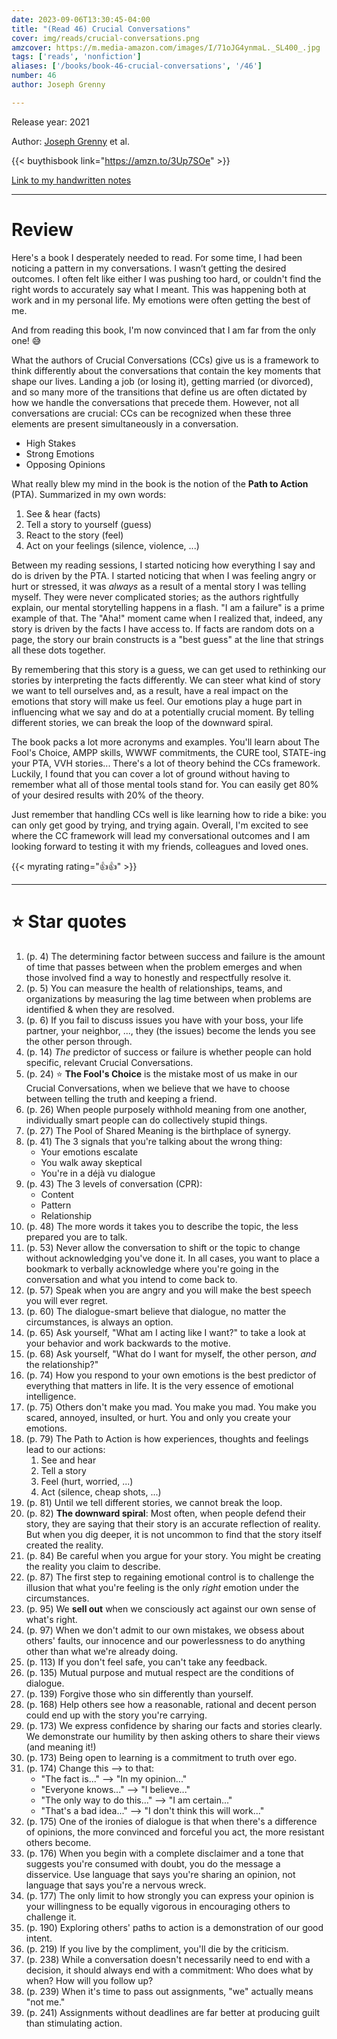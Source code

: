 ```yaml
---
date: 2023-09-06T13:30:45-04:00
title: "(Read 46) Crucial Conversations"
cover: img/reads/crucial-conversations.png
amzcover: https://m.media-amazon.com/images/I/71oJG4ynmaL._SL400_.jpg
tags: ['reads', 'nonfiction']
aliases: ['/books/book-46-crucial-conversations', '/46']
number: 46
author: Joseph Grenny

---
```


Release year: 2021

Author: [Joseph Grenny](https://www.linkedin.com/in/joseph-grenny-a89081b/) et al.

{{< buythisbook link="https://amzn.to/3Up7SOe" >}}

[Link to my handwritten notes](https://drive.google.com/file/d/1PXEjWE7fKxq7mBoXlJ4jaCNgjHBtWitk/view?usp=drive_link)

---

# Review

Here's a book I desperately needed to read. For some time, I had been
noticing a pattern in my conversations. I wasn’t getting the desired
outcomes. I often felt like either I was pushing too hard, or couldn't
find the right words to accurately say what I meant. This was happening
both at work and in my personal life. My emotions were often getting the
best of me.

And from reading this book, I'm now convinced that I am far from the
only one! :sweat_smile:

What the authors of Crucial Conversations (CCs) give us is a framework to
think
differently about the conversations that contain the key moments that
shape our lives. Landing a job (or losing it), getting married (or
divorced), and so many more of the transitions that define us are
often dictated by how we handle the conversations that precede them.
However, not all conversations are crucial: CCs can be recognized when these three elements are present simultaneously in a conversation.

- High Stakes
- Strong Emotions
- Opposing Opinions

What really blew my mind in the book is the notion of the **Path to
Action** (PTA). Summarized in my own words:

1. See & hear (facts)
1. Tell a story to yourself (guess)
1. React to the story (feel)
1. Act on your feelings (silence, violence, ...)

Between my reading sessions, I started noticing how everything I say and
do is driven by the PTA. I started noticing that when I was feeling
angry or hurt or stressed, it was *always* as a result of a mental story
I was telling myself. They were never complicated stories; as the
authors rightfully explain, our mental storytelling happens in a flash.
"I am a failure" is a prime example of that. The "Aha!" moment came
when I realized that, indeed, any story is driven by the facts I have
access to. If facts are random dots on a page, the story our brain
constructs is a "best guess" at the line that strings all these dots
together.

By remembering that this story is a guess, we can get used to rethinking
our stories by interpreting the facts differently. We can steer what
kind of story we want to tell ourselves and, as a result, have a real
impact on the emotions that story will make us feel. Our emotions play a
huge part in influencing what we say and do at a potentially crucial
moment. By telling different stories, we can break the loop of the
downward spiral.

The book packs a lot more acronyms and examples. You'll learn about
The Fool's Choice, AMPP skills, WWWF commitments, the CURE tool, STATE-ing your PTA, VVH
stories... There's a lot of theory behind the
CCs framework. Luckily, I found that you can cover a
lot of ground without having to remember what all of those mental tools
stand for. You can easily get 80% of your desired results with 20% of
the theory.

Just remember that handling CCs well is like learning how to ride a
bike: you can only get good by trying, and trying again. Overall, I'm
excited to see where the CC framework will lead my conversational
outcomes and I am looking forward to testing it with my friends,
colleagues and loved ones.

{{< myrating rating="👍👍" >}}

---

# :star: Star quotes

1. (p. 4) The determining factor between success and failure is the
   amount of time that passes between when the problem emerges and when
   those involved find a way to honestly and respectfully resolve it.
1. (p. 5) You can measure the health of relationships, teams, and
   organizations by measuring the lag time between when problems are
   identified & when they are resolved.
1. (p. 6) If you fail to discuss issues you have with your boss, your
   life partner, your neighbor, ..., they (the issues) become the lends
   you see the other person through.
1. (p. 14) *The* predictor of success or failure is whether people can
   hold specific, relevant Crucial Conversations.
1. (p. 24) :star: **The Fool's Choice** is the mistake most of us make
   in our Crucial Conversations, when we believe that we have to choose
   between telling the truth and keeping a friend.
1. (p. 26) When people purposely withhold meaning from one another,
   individually smart people can do collectively stupid things.
1. (p. 27) The Pool of Shared Meaning is the birthplace of synergy.
1. (p. 41) The 3 signals that you're talking about the wrong thing:
    - Your emotions escalate
    - You walk away skeptical
    - You're in a déjà vu dialogue
1. (p. 43) The 3 levels of conversation (CPR):
    - Content
    - Pattern
    - Relationship
1. (p. 48) The more words it takes you to describe the topic, the less
   prepared you are to talk.
1. (p. 53) Never allow the conversation to shift or the topic to change
   without acknowledging you've done it. In all cases, you want to place
   a bookmark to verbally acknowledge where you're going in the
   conversation and what you intend to come back to.
1. (p. 57) Speak when you are angry and you will make the best speech
   you will ever regret.
1. (p. 60) The dialogue-smart believe that dialogue, no matter the
   circumstances, is always an option.
1. (p. 65) Ask yourself, "What am I acting like I want?" to take a look
   at your behavior and work backwards to the motive.
1. (p. 68) Ask yourself, "What do I want for myself, the other person,
   *and* the relationship?"
1. (p. 74) How you respond to your own emotions is the best predictor of
   everything that matters in life. It is the very essence of emotional
   intelligence.
1. (p. 75) Others don't make you mad. You make you mad. You make you
   scared, annoyed, insulted, or hurt. You and only you create your
   emotions.
1. (p. 79) The Path to Action is how experiences, thoughts and feelings
   lead to our actions:
    1. See and hear
    1. Tell a story
    1. Feel (hurt, worried, ...)
    1. Act (silence, cheap shots, ...)
1. (p. 81) Until we tell different stories, we cannot break the loop.
1. (p. 82) **The downward spiral**: Most often, when people defend their
   story, they are saying that their story is an accurate reflection of
   reality. But when you dig deeper, it is not uncommon to find that the
   story itself created the reality.
1. (p. 84) Be careful when you argue for your story. You might be
   creating the reality you claim to describe.
1. (p. 87) The first step to regaining emotional control is to challenge
   the illusion that what you're feeling is the only *right* emotion
   under the circumstances.
1. (p. 95) We **sell out** when we consciously act against our own sense
   of what's right.
1. (p. 97) When we don't admit to our own mistakes, we obsess about
   others' faults, our innocence and our powerlessness to do anything
   other than what we're already doing.
1. (p. 113) If you don't feel safe, you can't take any feedback.
1. (p. 135) Mutual purpose and mutual respect are the conditions of
   dialogue.
1. (p. 139) Forgive those who sin differently than yourself.
1. (p. 168) Help others see how a reasonable, rational and decent person
   could end up with the story you're carrying.
1. (p. 173) We express confidence by sharing our facts and stories
   clearly. We demonstrate our humility by then asking others to share
   their views (and meaning it!)
1. (p. 173) Being open to learning is a commitment to truth over ego.
1. (p. 174) Change this --> to that:
    - "The fact is..." --> "In my opinion..."
    - "Everyone knows..." --> "I believe..."
    - "The only way to do this..." --> "I am certain..."
    - "That's a bad idea..." --> "I don't think this will work..."
1. (p. 175) One of the ironies of dialogue is that when there's a
   difference of opinions, the more convinced and forceful you act, the
   more resistant others become.
1. (p. 176) When you begin with a complete disclaimer and a tone that
   suggests you're consumed with doubt, you do the message a disservice.
   Use language that says you're sharing an opinion, not language that
   says you're a nervous wreck.
1. (p. 177) The only limit to how strongly you can express your opinion
   is your willingness to be equally vigorous in encouraging others to
   challenge it.
1. (p. 190) Exploring others' paths to action is a demonstration of our
   good intent.
1. (p. 219) If you live by the compliment, you'll die by the criticism.
1. (p. 238) While a conversation doesn't necessarily need to end with a
   decision, it should always end with a commitment: Who does what by
   when? How will you follow up?
1. (p. 239) When it's time to pass out assignments, "we" actually means
   "not me."
1. (p. 241) Assignments without deadlines are far better at producing
   guilt than stimulating action.

